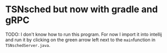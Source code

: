 # TSNsched but now with gradle and gRPC
TODO: I don't know how to run this program. For now I import it into intellij and run it by clicking on the green arrow left next to the `main`function in `TSNschedServer.java`.
